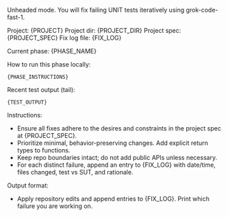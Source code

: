 Unheaded mode. You will fix failing UNIT tests iteratively using grok-code-fast-1.

Project: {PROJECT}
Project dir: {PROJECT_DIR}
Project spec: {PROJECT_SPEC}
Fix log file: {FIX_LOG}

Current phase: {PHASE_NAME}

How to run this phase locally:
```
{PHASE_INSTRUCTIONS}
```

Recent test output (tail):
```
{TEST_OUTPUT}
```

Instructions:
- Ensure all fixes adhere to the desires and constraints in the project spec at {PROJECT_SPEC}.
- Prioritize minimal, behavior-preserving changes. Add explicit return types to functions.
- Keep repo boundaries intact; do not add public APIs unless necessary.
- For each distinct failure, append an entry to {FIX_LOG} with date/time, files changed, test vs SUT, and rationale.

Output format:
- Apply repository edits and append entries to {FIX_LOG}. Print which failure you are working on.
